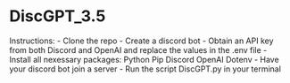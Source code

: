 # DiscGPT_3.5
Instructions: 
	- Clone the repo
	- Create a discord bot
	- Obtain an API key from both Discord and OpenAI and replace the values in the .env file
	- Install all nexessary packages:
		Python
		Pip
		Discord
		OpenAI
		Dotenv
	- Have your discord bot join a server
	- Run the script DiscGPT.py in your terminal
